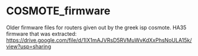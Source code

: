 # COSMOTE_firmware
Older firmware files for routers given out by the greek isp cosmote.
HA35 firmware that was extracted: https://drive.google.com/file/d/1IX1mAJVRsD5RVMuWvKdXxPhsNoULA15k/view?usp=sharing
